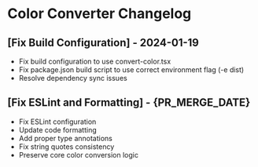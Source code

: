 # Color Converter Changelog

## [Fix Build Configuration] - 2024-01-19

- Fix build configuration to use convert-color.tsx
- Fix package.json build script to use correct environment flag (-e dist)
- Resolve dependency sync issues

## [Fix ESLint and Formatting] - {PR_MERGE_DATE}

- Fix ESLint configuration
- Update code formatting
- Add proper type annotations
- Fix string quotes consistency
- Preserve core color conversion logic 
